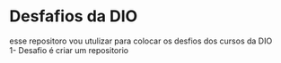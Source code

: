 # Desfafios da DIO
esse repositoro vou utulizar para colocar os desfios dos cursos da DIO
<br>
1- Desafio é criar um repositorio

